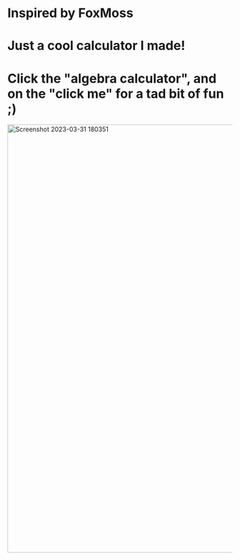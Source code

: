 #  Inspired by FoxMoss

# Just a cool calculator I made!

# Click the "algebra calculator", and on the "click me" for a tad bit of fun ;)

<img width="960" alt="Screenshot 2023-03-31 180351" src="https://user-images.githubusercontent.com/119009502/229258163-f15f73f1-6e36-445c-9695-231e35ebbaca.png">
